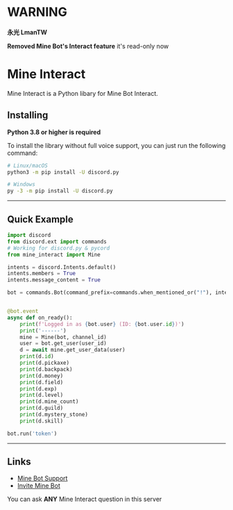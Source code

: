 # WARNING
**永光 LmanTW**

**Removed Mine Bot's Interact feature**
it's read-only now
# Mine Interact
Mine Interact is a Python libary for Mine Bot Interact.

## Installing
**Python 3.8 or higher is required**

To install the library without full voice support, you can just run the following command:

```sh
# Linux/macOS
python3 -m pip install -U discord.py

# Windows
py -3 -m pip install -U discord.py
```

--------------
## Quick Example
```python
import discord
from discord.ext import commands
# Working for discord.py & pycord
from mine_interact import Mine

intents = discord.Intents.default()
intents.members = True
intents.message_content = True

bot = commands.Bot(command_prefix=commands.when_mentioned_or("!"), intents=intents)


@bot.event
async def on_ready():
    print(f'Logged in as {bot.user} (ID: {bot.user.id})')
    print('------')
    mine = Mine(bot, channel_id)
    user = bot.get_user(user_id)
    d = await mine.get_user_data(user)
    print(d.id)
    print(d.pickaxe)
    print(d.backpack)
    print(d.money)
    print(d.field)
    print(d.exp)
    print(d.level)
    print(d.mine_count)
    print(d.guild)
    print(d.mystery_stone)
    print(d.skill)

bot.run('token')
```
--------------
## Links
- [Mine Bot Support](https://discord.gg/rYkDwMRhWv)
- [Invite Mine Bot](https://discord.com/oauth2/authorize?client_id=955828209860112395&permissions=8&scope=bot)

You can ask **ANY** Mine Interact question in this server
